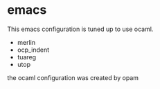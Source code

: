 # emacs

This emacs configuration is tuned up to use ocaml.

 * merlin
 * ocp_indent
 * tuareg
 * utop

the ocaml configuration was created by opam
